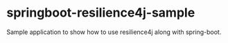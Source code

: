 # springboot-resilience4j-sample
Sample application to show how to use resilience4j along with spring-boot.
